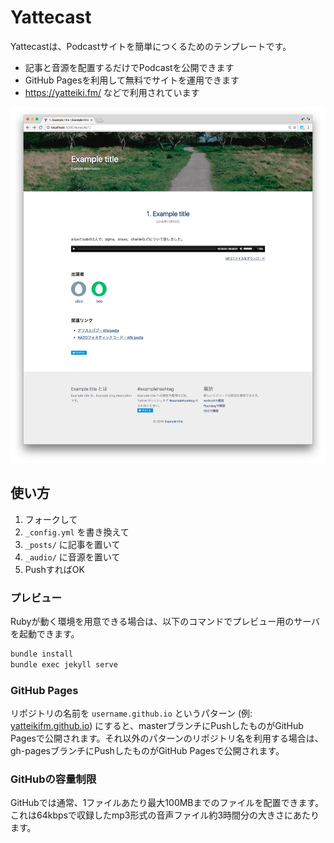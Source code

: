 # Yattecast

Yattecastは、Podcastサイトを簡単につくるためのテンプレートです。

- 記事と音源を配置するだけでPodcastを公開できます
- GitHub Pagesを利用して無料でサイトを運用できます
- https://yatteiki.fm/ などで利用されています

![image](/images/screenshot.png)

## 使い方

1. フォークして
2. `_config.yml` を書き換えて
3. `_posts/` に記事を置いて
4. `_audio/` に音源を置いて
5. PushすればOK

### プレビュー

Rubyが動く環境を用意できる場合は、以下のコマンドでプレビュー用のサーバを起動できます。

```bash
bundle install
bundle exec jekyll serve
```

### GitHub Pages

リポジトリの名前を `username.github.io` というパターン (例: [yatteikifm.github.io](https://github.com/yatteikifm/yatteikifm.github.io)) にすると、masterブランチにPushしたものがGitHub Pagesで公開されます。それ以外のパターンのリポジトリ名を利用する場合は、gh-pagesブランチにPushしたものがGitHub Pagesで公開されます。

### GitHubの容量制限

GitHubでは通常、1ファイルあたり最大100MBまでのファイルを配置できます。これは64kbpsで収録したmp3形式の音声ファイル約3時間分の大きさにあたります。
